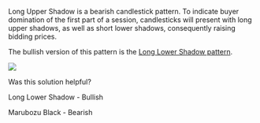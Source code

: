 Long Upper Shadow is a bearish candlestick pattern. To indicate buyer domination of the first part of a session, candlesticks will present with long upper shadows, as well as short lower shadows, consequently raising bidding prices.

The bullish version of this pattern is the [Long Lower Shadow pattern](https://www.tradingview.com/chart/?solution=43000583783).

![](https://s3.amazonaws.com/cdn.freshdesk.com/data/helpdesk/attachments/production/43140656776/original/Nd_uxGoq4Q6mqTL5q9hKvKqVZuty9oOBCA.png?1594049508)

  

Was this solution helpful?

Long Lower Shadow - Bullish

Marubozu Black - Bearish